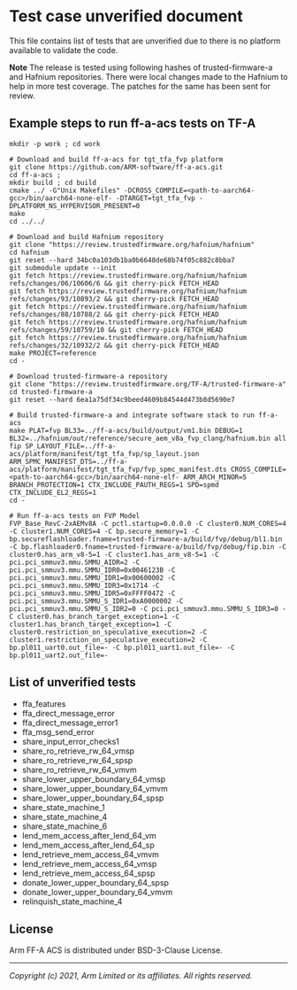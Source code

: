 
# Test case unverified document

This file contains list of tests that are unverified
due to there is no platform available to validate the code.

**Note**
The release is tested using following hashes of trusted-firmware-a
and Hafnium repositories. There were local changes made to the Hafnium
to help in more test coverage. The patches for the same has been
sent for review.

## Example steps to run ff-a-acs tests on TF-A
```
mkdir -p work ; cd work

# Download and build ff-a-acs for tgt_tfa_fvp platform
git clone https://github.com/ARM-software/ff-a-acs.git
cd ff-a-acs ;
mkdir build ; cd build
cmake ../ -G"Unix Makefiles" -DCROSS_COMPILE=<path-to-aarch64-gcc>/bin/aarch64-none-elf- -DTARGET=tgt_tfa_fvp -DPLATFORM_NS_HYPERVISOR_PRESENT=0
make
cd ../../

# Download and build Hafnium repository
git clone "https://review.trustedfirmware.org/hafnium/hafnium"
cd hafnium
git reset --hard 34bc0a103db1ba0b6648de68b74f05c882c8bba7
git submodule update --init
git fetch https://review.trustedfirmware.org/hafnium/hafnium refs/changes/06/10606/6 && git cherry-pick FETCH_HEAD
git fetch https://review.trustedfirmware.org/hafnium/hafnium refs/changes/93/10893/2 && git cherry-pick FETCH_HEAD
git fetch https://review.trustedfirmware.org/hafnium/hafnium refs/changes/88/10788/2 && git cherry-pick FETCH_HEAD
git fetch https://review.trustedfirmware.org/hafnium/hafnium refs/changes/59/10759/10 && git cherry-pick FETCH_HEAD
git fetch https://review.trustedfirmware.org/hafnium/hafnium refs/changes/32/10932/2 && git cherry-pick FETCH_HEAD
make PROJECT=reference
cd -

# Download trusted-firmware-a repository
git clone "https://review.trustedfirmware.org/TF-A/trusted-firmware-a"
cd trusted-firmware-a
git reset --hard 6ea1a75df34c9beed4609b84544d473b8d5690e7

# Build trusted-firmware-a and integrate software stack to run ff-a-acs
make PLAT=fvp BL33=../ff-a-acs/build/output/vm1.bin DEBUG=1 BL32=../hafnium/out/reference/secure_aem_v8a_fvp_clang/hafnium.bin all fip SP_LAYOUT_FILE=../ff-a-acs/platform/manifest/tgt_tfa_fvp/sp_layout.json ARM_SPMC_MANIFEST_DTS=../ff-a-acs/platform/manifest/tgt_tfa_fvp/fvp_spmc_manifest.dts CROSS_COMPILE=<path-to-aarch64-gcc>/bin/aarch64-none-elf- ARM_ARCH_MINOR=5 BRANCH_PROTECTION=1 CTX_INCLUDE_PAUTH_REGS=1 SPD=spmd CTX_INCLUDE_EL2_REGS=1
cd -

# Run ff-a-acs tests on FVP Model
FVP_Base_RevC-2xAEMv8A -C pctl.startup=0.0.0.0 -C cluster0.NUM_CORES=4 -C cluster1.NUM_CORES=4 -C bp.secure_memory=1 -C bp.secureflashloader.fname=trusted-firmware-a/build/fvp/debug/bl1.bin -C bp.flashloader0.fname=trusted-firmware-a/build/fvp/debug/fip.bin -C cluster0.has_arm_v8-5=1 -C cluster1.has_arm_v8-5=1 -C pci.pci_smmuv3.mmu.SMMU_AIDR=2 -C pci.pci_smmuv3.mmu.SMMU_IDR0=0x0046123B -C pci.pci_smmuv3.mmu.SMMU_IDR1=0x00600002 -C pci.pci_smmuv3.mmu.SMMU_IDR3=0x1714 -C pci.pci_smmuv3.mmu.SMMU_IDR5=0xFFFF0472 -C pci.pci_smmuv3.mmu.SMMU_S_IDR1=0xA0000002 -C pci.pci_smmuv3.mmu.SMMU_S_IDR2=0 -C pci.pci_smmuv3.mmu.SMMU_S_IDR3=0 -C cluster0.has_branch_target_exception=1 -C cluster1.has_branch_target_exception=1 -C cluster0.restriction_on_speculative_execution=2 -C cluster1.restriction_on_speculative_execution=2 -C bp.pl011_uart0.out_file=- -C bp.pl011_uart1.out_file=- -C bp.pl011_uart2.out_file=-
```
## List of unverified tests

- ffa_features
- ffa_direct_message_error
- ffa_direct_message_error1
- ffa_msg_send_error
- share_input_error_checks1
- share_ro_retrieve_rw_64_vmsp
- share_ro_retrieve_rw_64_spsp
- share_ro_retrieve_rw_64_vmvm
- share_lower_upper_boundary_64_vmsp
- share_lower_upper_boundary_64_vmvm
- share_lower_upper_boundary_64_spsp
- share_state_machine_1
- share_state_machine_4
- share_state_machine_6
- lend_mem_access_after_lend_64_vm
- lend_mem_access_after_lend_64_sp
- lend_retrieve_mem_access_64_vmvm
- lend_retrieve_mem_access_64_vmsp
- lend_retrieve_mem_access_64_spsp
- donate_lower_upper_boundary_64_spsp
- donate_lower_upper_boundary_64_vmvm
- relinquish_state_machine_4

## License

Arm FF-A ACS is distributed under BSD-3-Clause License.

--------------

*Copyright (c) 2021, Arm Limited or its affiliates. All rights reserved.*
